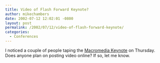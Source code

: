 ```yaml
---
title: Video of Flash Forward Keynote?
author: mikechambers
date: 2002-07-12 12:02:01 -0800
layout: post
permalink: /2002/07/12/video-of-flash-forward-keynote/
categories:
  - Conferences
---
```



I noticed a couple of people taping the [Macromedia Keynote][1] on Thursday. Does anyone plan on posting video online? If so, let me know.

 [1]: http://radio.weblogs.com/0106797/categories/flashForward/2002/07/11.html#a183